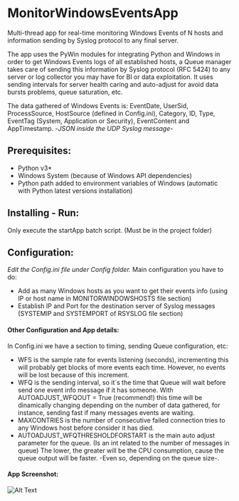 # MonitorWindowsEventsApp
Multi-thread app for real-time monitoring Windows Events of N hosts and information sending by Syslog protocol to any final server.

The app uses the PyWin modules for integrating Python and Windows in order to get Windows Events logs of all established hosts, 
a Queue manager takes care of sending this information by Syslog protocol (RFC 5424) to any server or log collector you may have for BI or data exploitation. 
It uses sending intervals for server health caring and auto-adjust for avoid data bursts problems, queue saturation, etc.

The data gathered of Windows Events is: EventDate, UserSid, ProcessSource, HostSource (defined in Config.ini), Category, ID, Type, EventTag (System, Application or Security), EventContent and AppTimestamp. -*JSON inside the UDP Syslog message*-

## Prerequisites:
- Python v3*
- Windows System (because of Windows API dependencies)
- Python path added to environment variables of Windows (automatic with Python latest versions installation) 

## Installing - Run:
Only execute the startApp batch script. (Must be in the project folder)

## Configuration:
*Edit the Config.ini file under Config folder.*
Main configuration you have to do:
- Add as many Windows hosts as you want to get their events info (using IP or host name in MONITORWINDOWSHOSTS file section)
- Establish IP and Port for the destination server of Syslog messages (SYSTEMIP and SYSTEMPORT of RSYSLOG file section)

#### Other Configuration and App details:
In Config.ini we have a section to timing, sending Queue configuration, etc:
- WFS is the sample rate for events listening (seconds), incrementing this will probably get blocks of more events each time. However, no events will be lost because of this increment.
- WFQ is the sending interval, so it´s the time that Queue will wait before send one event info message if it has someone.
With AUTOADJUST_WFQOUT = True (recommend!) this time will be dinamically changing depending on the number of data gathered, for instance, sending fast if many messages events are waiting.
- MAXCONTRIES is the number of consecutive failed connection tries to any Windows host before consider it has died.
- AUTOADJUST_WFQTHRESHOLDFORSTART is the main auto adjust parameter for the queue. (Is an int related to the number of messages in queue) The lower, the greater will be the CPU consumption, cause the queue output will be faster. -Even so, depending on the queue size-.

#### App Screenshot:

![Alt Text](https://i.imgur.com/JhWwLZ2.png)
